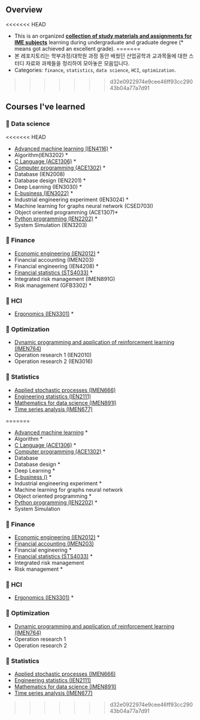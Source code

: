 ## Overview

<<<<<<< HEAD
- This is an organized **<u>collection of study materials and assignments for IME subjects</u>** learning during undergraduate and graduate degree (* means got achieved an excellent grade).
=======
- 본 레포지토리는 학부과정/대학원 과정 동안 배웠던 산업공학과 교과목들에 대한 스터디 자료와 과제들을 정리하여 모아놓은 모음입니다. 
- Categories: `finance`, `statistics`, `data science`, `HCI`, `optimization`.
>>>>>>> d32e0922974e9cee46ff93cc29043b04a77a7d91

## Courses I've learned

### 📂 Data science

<<<<<<< HEAD
- [Advanced machine learning (IEN4116)](./assets/2023-1-advanced-ml/) *
- Algorithm(IEN3202) *
- [C Language (ACE1306)](./assets/2020-2-cpp/) *
- [Computer programming (ACE1302)](./assets/2020-1-computer-programming/) *
- Database (IEN2008)
- Database design (IEN2201) *
- Deep Learning (IEN3030) *
- [E-business (IEN3022)](./assets/2022-2-ebusiness/) *
- Industrial engineering experiment (IEN3024) *
- Machine learning for graphs neural network (CSED703I)
- Object oriented programming (ACE1307)*
- [Python programming (IEN2202)](./assets/2022-1-python-programming/) *
- System Simulation (IEN3203)

### 📂 Finance

- [Economic engineering (IEN2012)](./assets/2021-2-economic-engineering/) *
- Financial accounting (IMEN203)
- Financial engineering (IEN4208) *
- [Financial statistics (STS4033)](./assets/2022-2-financial-statistics/) *
- Integrated risk management (IMEN891G)
- Risk management (GFB3302) *

### 📂 HCI

- [Ergonomics (IEN3301)](./assets/2021-1-ergonomics/) *

### 📂 Optimization

- [Dynamic programming and application of reinforcement learning (IMEN764)](./assets/2023-2-dynamic-programming/)
- Operation research 1 (IEN2010)
- Operation research 2 (IEN3016)

### 📂 Statistics

- [Applied stochastic processes (IMEN666)](./assets/2024-1-applied-stochastic-processes/)
- [Engineering statistics (IEN2111)](./assets/2022-2-engineering-statistics/)
- [Mathematics for data science (IMEN891I)](./assets/2023-2-ds-math/)
- [Time series analysis (IMEN677)](./assets/2024-1-time-series/)

=======
- [Advanced machine learning](https://github.com/keywoongbae/Inha-ML-Term-Project) *
- Algorithm *
- [C Language (ACE1306)](./ACE1306/) *
- [Computer programming (ACE1302)](./ACE1302/) *
- Database
- Database design *
- Deep Learning *
- [E-business ()](https://github.com/keywoongbae/Inha-Homepage-Project) *
- Industrial engineering experiment *
- Machine learning for graphs neural network
- Object oriented programming *
- [Python programming (IEN2202)](./IEN2202/) *
- System Simulation

### 📂 Finance

- [Economic engineering (IEN2012)](./IEN2012/) *
- [Financial accounting (IMEN203)](./IMEN203/)
- Financial engineering *
- [Financial statistics (STS4033)](./STS4033/) *
- Integrated risk management
- Risk management *

### 📂 HCI

- [Ergonomics (IEN3301)](./IEN3301/) *

### 📂 Optimization

- [Dynamic programming and application of reinforcement learning (IMEN764)](./IMEN764/)
- Operation research 1
- Operation research 2

### 📂 Statistics

- [Applied stochastic processes (IMEN666)](./IMEN666/)
- [Engineering statistics (IEN2111)](./IEN2111/)
- [Mathematics for data science (IMEN891I)](./IMEN891I/)
- [Time series analysis (IMEN677)](./IMEN677/)
>>>>>>> d32e0922974e9cee46ff93cc29043b04a77a7d91
